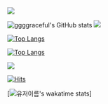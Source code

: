 <img align=center src="https://capsule-render.vercel.app/api?type=waving&color=auto&height=300&section=header&text=ggggraceful&fontSize=90"/>

<!-- <div align=center> -->

<!-- https://github.com/anuraghazra/github-readme-stats -->
<!-- ![ggggraceful's GitHub stats](https://github-readme-stats.vercel.app/api?username=ggggraceful&show_icons=true&theme=tokyonight) -->
![ggggraceful's GitHub stats](https://github-readme-stats.vercel.app/api?username=ggggraceful&show_icons=true&theme=radical)
<img src="http://mazassumnida.wtf/api/v2/generate_badge?boj=ggggraceful">

[![Top Langs](https://github-readme-stats.vercel.app/api/top-langs/?username=ggggraceful&langs_count=8)](https://github.com/anuraghazra/github-readme-stats)

[![Top Langs](https://github-readme-stats.vercel.app/api/top-langs/?username=ggggraceful&layout=compact)](https://github.com/anuraghazra/github-readme-stats)

![](https://visitor-badge.glitch.me/badge?page_id=ggggraceful)

<!-- https://hits.seeyoufarm.com/ -->
[![Hits](https://hits.seeyoufarm.com/api/count/incr/badge.svg?url=https%3A%2F%2Fgithub.com%2Fggggraceful&count_bg=%237BACED&title_bg=%23555555&icon=&icon_color=%23E7E7E7&title=hits&edge_flat=false)](https://hits.seeyoufarm.com)

[![유저이름's wakatime stats](https://github-readme-stats.vercel.app/api/wakatime?username=ggggraceful)]
